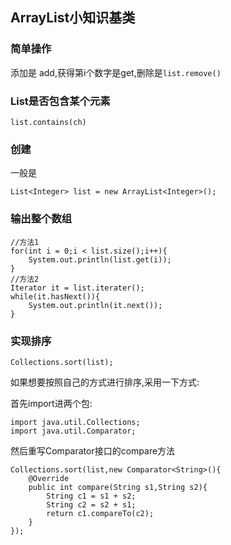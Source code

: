 ## ArrayList小知识基类

### 简单操作
添加是 add,获得第i个数字是get,删除是`list.remove()`

### List是否包含某个元素
```
list.contains(ch)
```


### 创建
一般是
```
List<Integer> list = new ArrayList<Integer>();
```

### 输出整个数组
```
//方法1
for(int i = 0;i < list.size();i++){
    System.out.println(list.get(i));
}
//方法2
Iterator it = list.iterater();
while(it.hasNext()){
    System.out.println(it.next());
}
```

### 实现排序
```
Collections.sort(list);
```
如果想要按照自己的方式进行排序,采用一下方式:

首先import进两个包:
```
import java.util.Collections;
import java.util.Comparator;
```
然后重写Comparator接口的compare方法
```
Collections.sort(list,new Comparator<String>(){
    @Override
    public int compare(String s1,String s2){
        String c1 = s1 + s2;
        String c2 = s2 + s1;
        return c1.compareTo(c2);
    }
});
```